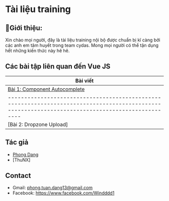 # Tài liệu training
## 🚀Giới thiệu:
Xin chào mọi người, đây là tài liệu training nội bộ được chuẩn bị kĩ càng bởi các anh em tâm huyết trong team cydas. Mong mọi người có thể tận dụng hết những kiến thức này hê hê.

## Các bài tập liên quan đến Vue JS

| Bài viết                                                                       
| ------------------------------------------------------------------------------------------------------------------------------------------------- |
| [Bài 1: Component Autocomplete]                                          |
| ------------------------------------------------------------------------------------------------------------------------------------------------- |
| [Bài 2: Dropzone Upload]                                          |




## Tác giả

- [Phong Dang][windddd1]
- [ThuNX]

[windddd1]: https://github.com/windddd1

## Contact

- Gmail: phong.tuan.dang13@gmail.com
- Facebook: https://www.facebook.com/Windddd1

[Bài 1: Component Autocomplete]:https://github.com/windddd1/Training-Intern/blob/master/AutoComplete.md
